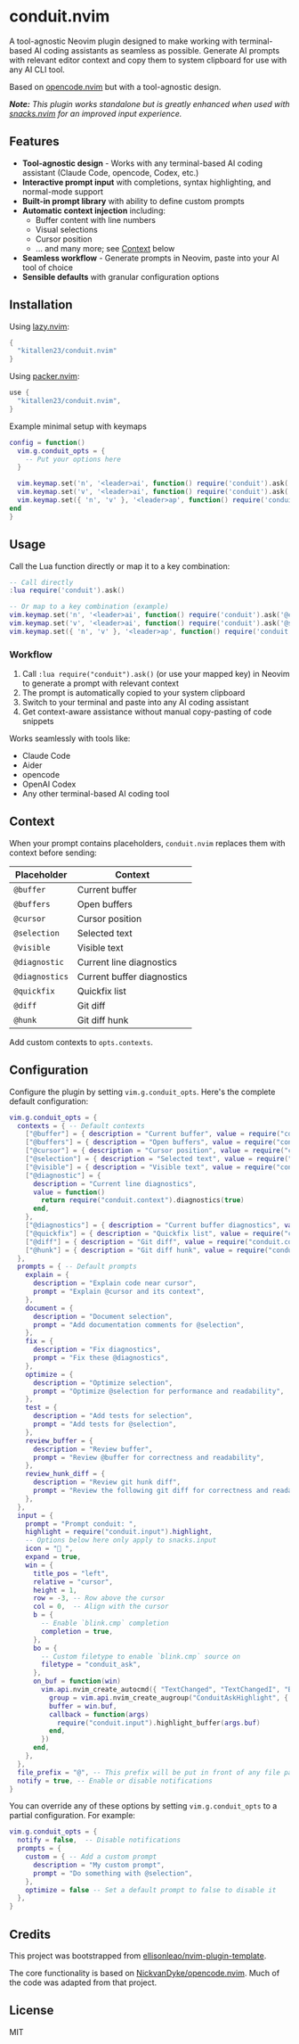 # conduit.nvim

A tool-agnostic Neovim plugin designed to make working with terminal-based AI coding assistants as seamless as possible. Generate AI prompts with relevant editor context and copy them to system clipboard for use with any AI CLI tool.

Based on [opencode.nvim](https://github.com/NickvanDyke/opencode.nvim) but with a tool-agnostic design.

***Note:** This plugin works standalone but is greatly enhanced when used with [snacks.nvim](https://github.com/folke/snacks.nvim) for an improved input experience.*

## Features

- **Tool-agnostic design** - Works with any terminal-based AI coding assistant (Claude Code, opencode, Codex, etc.)
- **Interactive prompt input** with completions, syntax highlighting, and normal-mode support
- **Built-in prompt library** with ability to define custom prompts
- **Automatic context injection** including:
  - Buffer content with line numbers
  - Visual selections
  - Cursor position
  - ... and many more; see [Context](#context) below
- **Seamless workflow** - Generate prompts in Neovim, paste into your AI tool of choice
- **Sensible defaults** with granular configuration options

## Installation

Using [lazy.nvim](https://github.com/folke/lazy.nvim):

```lua
{
  "kitallen23/conduit.nvim"
}
```

Using [packer.nvim](https://github.com/wbthomason/packer.nvim):

```lua
use {
  "kitallen23/conduit.nvim",
}
```

Example minimal setup with keymaps
```lua
config = function()
  vim.g.conduit_opts = {
    -- Put your options here
  }

  vim.keymap.set('n', '<leader>ai', function() require('conduit').ask('@cursor: ') end, { desc = 'Generate conduit prompt' })
  vim.keymap.set('v', '<leader>ai', function() require('conduit').ask('@selection: ') end, { desc = 'Generate conduit prompt about selection' })
  vim.keymap.set({ 'n', 'v' }, '<leader>ap', function() require('conduit').select() end, { desc = 'Select conduit prompt' })
end
}
```

## Usage

Call the Lua function directly or map it to a key combination:

```lua
-- Call directly
:lua require('conduit').ask()

-- Or map to a key combination (example)
vim.keymap.set('n', '<leader>ai', function() require('conduit').ask('@cursor: ') end, { desc = 'Generate conduit prompt' })
vim.keymap.set('v', '<leader>ai', function() require('conduit').ask('@selection: ') end, { desc = 'Generate conduit prompt about selection' })
vim.keymap.set({ 'n', 'v' }, '<leader>ap', function() require('conduit').select() end, { desc = 'Select conduit prompt' })
```

### Workflow

1. Call `:lua require("conduit").ask()` (or use your mapped key) in Neovim to generate a prompt with relevant context
2. The prompt is automatically copied to your system clipboard
3. Switch to your terminal and paste into any AI coding assistant
4. Get context-aware assistance without manual copy-pasting of code snippets

Works seamlessly with tools like:
- Claude Code
- Aider
- opencode
- OpenAI Codex
- Any other terminal-based AI coding tool

## Context

When your prompt contains placeholders, `conduit.nvim` replaces them with context before sending:

| Placeholder | Context |
| - | - |
| `@buffer` | Current buffer |
| `@buffers` | Open buffers |
| `@cursor` | Cursor position |
| `@selection` | Selected text |
| `@visible` | Visible text |
| `@diagnostic` | Current line diagnostics |
| `@diagnostics` | Current buffer diagnostics |
| `@quickfix` | Quickfix list |
| `@diff` | Git diff |
| `@hunk` | Git diff hunk |

Add custom contexts to `opts.contexts`.

## Configuration

Configure the plugin by setting `vim.g.conduit_opts`. Here's the complete default configuration:

```lua
vim.g.conduit_opts = {
  contexts = { -- Default contexts
    ["@buffer"] = { description = "Current buffer", value = require("conduit.context").buffer },
    ["@buffers"] = { description = "Open buffers", value = require("conduit.context").buffers },
    ["@cursor"] = { description = "Cursor position", value = require("conduit.context").cursor_position },
    ["@selection"] = { description = "Selected text", value = require("conduit.context").visual_selection },
    ["@visible"] = { description = "Visible text", value = require("conduit.context").visible_text },
    ["@diagnostic"] = {
      description = "Current line diagnostics",
      value = function()
        return require("conduit.context").diagnostics(true)
      end,
    },
    ["@diagnostics"] = { description = "Current buffer diagnostics", value = require("conduit.context").diagnostics },
    ["@quickfix"] = { description = "Quickfix list", value = require("conduit.context").quickfix },
    ["@diff"] = { description = "Git diff", value = require("conduit.context").git_diff },
    ["@hunk"] = { description = "Git diff hunk", value = require("conduit.context").git_diff_hunk },
  },
  prompts = { -- Default prompts
    explain = {
      description = "Explain code near cursor",
      prompt = "Explain @cursor and its context",
    },
    document = {
      description = "Document selection",
      prompt = "Add documentation comments for @selection",
    },
    fix = {
      description = "Fix diagnostics",
      prompt = "Fix these @diagnostics",
    },
    optimize = {
      description = "Optimize selection",
      prompt = "Optimize @selection for performance and readability",
    },
    test = {
      description = "Add tests for selection",
      prompt = "Add tests for @selection",
    },
    review_buffer = {
      description = "Review buffer",
      prompt = "Review @buffer for correctness and readability",
    },
    review_hunk_diff = {
      description = "Review git hunk diff",
      prompt = "Review the following git diff for correctness and readability:\n@hunk",
    },
  },
  input = {
    prompt = "Prompt conduit: ",
    highlight = require("conduit.input").highlight,
    -- Options below here only apply to snacks.input
    icon = "󰊠 ",
    expand = true,
    win = {
      title_pos = "left",
      relative = "cursor",
      height = 1,
      row = -3, -- Row above the cursor
      col = 0,  -- Align with the cursor
      b = {
        -- Enable `blink.cmp` completion
        completion = true,
      },
      bo = {
        -- Custom filetype to enable `blink.cmp` source on
        filetype = "conduit_ask",
      },
      on_buf = function(win)
        vim.api.nvim_create_autocmd({ "TextChanged", "TextChangedI", "BufWinEnter" }, {
          group = vim.api.nvim_create_augroup("ConduitAskHighlight", { clear = true }),
          buffer = win.buf,
          callback = function(args)
            require("conduit.input").highlight_buffer(args.buf)
          end,
        })
      end,
    },
  },
  file_prefix = "@", -- This prefix will be put in front of any file paths
  notify = true, -- Enable or disable notifications
}
```

You can override any of these options by setting `vim.g.conduit_opts` to a partial configuration. For example:

```lua
vim.g.conduit_opts = {
  notify = false,  -- Disable notifications
  prompts = {
    custom = { -- Add a custom prompt
      description = "My custom prompt",
      prompt = "Do something with @selection",
    },
    optimize = false -- Set a default prompt to false to disable it
  },
}
```

## Credits

This project was bootstrapped from [ellisonleao/nvim-plugin-template](https://github.com/ellisonleao/nvim-plugin-template).

The core functionality is based on [NickvanDyke/opencode.nvim](https://github.com/NickvanDyke/opencode.nvim). Much of the code was adapted from that project.

## License

MIT
